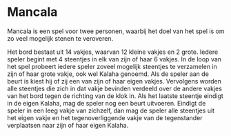 Mancala
=======

Mancala is een spel voor twee personen, waarbij het doel van het spel is om zo veel mogelijk stenen te veroveren.

Het bord bestaat uit 14 vakjes, waarvan 12 kleine vakjes en 2 grote. Iedere speler begint met 4 steentjes in elk van zijn of haar 6 vakjes. In de loop van het spel probeert iedere speler zoveel mogelijk steentjes te verzamelen in zijn of haar grote vakje, ook wel Kalaha genoemd. Als de speler aan de beurt is kiest hij of zij een van zijn of haar eigen vakjes. Vervolgens worden alle steentjes die zich in dat vakje bevinden verdeeld over de andere vakjes van het bord tegen de richting van de klok in. Als het laatste steentje eindigt in de eigen Kalaha, mag de speler nog een beurt uitvoeren. Eindigt de speler in een leeg vakje van zichzelf, dan mag de speler alle steentjes uit het eigen vakje en het tegenoverliggende vakje van de tegenstander verplaatsen naar zijn of haar eigen Kalaha.
